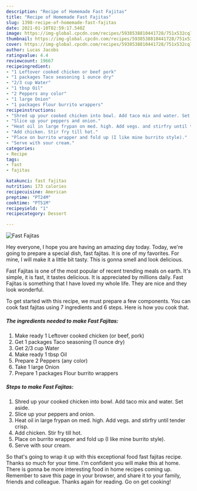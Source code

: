 ```yaml
---
description: "Recipe of Homemade Fast Fajitas"
title: "Recipe of Homemade Fast Fajitas"
slug: 1398-recipe-of-homemade-fast-fajitas
date: 2021-01-10T02:59:17.540Z
image: https://img-global.cpcdn.com/recipes/5938538810441728/751x532cq70/fast-fajitas-recipe-main-photo.jpg
thumbnail: https://img-global.cpcdn.com/recipes/5938538810441728/751x532cq70/fast-fajitas-recipe-main-photo.jpg
cover: https://img-global.cpcdn.com/recipes/5938538810441728/751x532cq70/fast-fajitas-recipe-main-photo.jpg
author: Lucas Jacobs
ratingvalue: 4.4
reviewcount: 19667
recipeingredient:
- "1 Leftover cooked chicken or beef pork"
- "1 packages Taco seasoning 1 ounce dry"
- "2/3 cup Water"
- "1 tbsp Oil"
- "2 Peppers any color"
- "1 large Onion"
- "1 packages Flour burrito wrappers"
recipeinstructions:
- "Shred up your cooked chicken into bowl. Add taco mix and water. Set aside."
- "Slice up your peppers and onion."
- "Heat oil in large frypan on med. high. Add vegs. and stirfry until tender crisp."
- "Add chicken. Stir fry till hot."
- "Place on burrito wrapper and fold up (I like mine burrito style)."
- "Serve with sour cream."
categories:
- Recipe
tags:
- fast
- fajitas

katakunci: fast fajitas 
nutrition: 173 calories
recipecuisine: American
preptime: "PT24M"
cooktime: "PT51M"
recipeyield: "1"
recipecategory: Dessert

---
```



![Fast Fajitas](https://img-global.cpcdn.com/recipes/5938538810441728/751x532cq70/fast-fajitas-recipe-main-photo.jpg)

Hey everyone, I hope you are having an amazing day today. Today, we're going to prepare a special dish, fast fajitas. It is one of my favorites. For mine, I will make it a little bit tasty. This is gonna smell and look delicious.

Fast Fajitas is one of the most popular of recent trending meals on earth. It's simple, it is fast, it tastes delicious. It is appreciated by millions daily. Fast Fajitas is something that I have loved my whole life. They are nice and they look wonderful.




To get started with this recipe, we must prepare a few components. You can cook fast fajitas using 7 ingredients and 6 steps. Here is how you cook that.

<!--inarticleads1-->

##### The ingredients needed to make Fast Fajitas:

1. Make ready 1 Leftover cooked chicken (or beef, pork)
1. Get 1 packages Taco seasoning (1 ounce dry)
1. Get 2/3 cup Water
1. Make ready 1 tbsp Oil
1. Prepare 2 Peppers (any color)
1. Take 1 large Onion
1. Prepare 1 packages Flour burrito wrappers




<!--inarticleads2-->

##### Steps to make Fast Fajitas:

1. Shred up your cooked chicken into bowl. Add taco mix and water. Set aside.
1. Slice up your peppers and onion.
1. Heat oil in large frypan on med. high. Add vegs. and stirfry until tender crisp.
1. Add chicken. Stir fry till hot.
1. Place on burrito wrapper and fold up (I like mine burrito style).
1. Serve with sour cream.




So that's going to wrap it up with this exceptional food fast fajitas recipe. Thanks so much for your time. I'm confident you will make this at home. There is gonna be more interesting food in home recipes coming up. Remember to save this page in your browser, and share it to your family, friends and colleague. Thanks again for reading. Go on get cooking!
